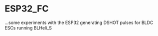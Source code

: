# ESP32_FC
 ...some experiments with the ESP32 generating DSHOT pulses for BLDC ESCs running BLHeli_S
